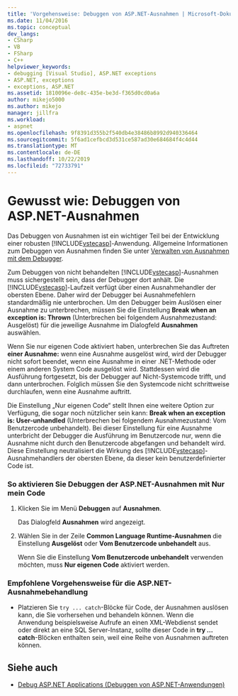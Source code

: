 ```yaml
---
title: 'Vorgehensweise: Debuggen von ASP.NET-Ausnahmen | Microsoft-Dokumentation'
ms.date: 11/04/2016
ms.topic: conceptual
dev_langs:
- CSharp
- VB
- FSharp
- C++
helpviewer_keywords:
- debugging [Visual Studio], ASP.NET exceptions
- ASP.NET, exceptions
- exceptions, ASP.NET
ms.assetid: 1810096e-de8c-435e-be3d-f365d0cd0a6a
author: mikejo5000
ms.author: mikejo
manager: jillfra
ms.workload:
- aspnet
ms.openlocfilehash: 9f8391d355b2f540db4e38486b8992d940336464
ms.sourcegitcommit: 5f6ad1cefbcd3d531ce587ad30e684684f4c4d44
ms.translationtype: MT
ms.contentlocale: de-DE
ms.lasthandoff: 10/22/2019
ms.locfileid: "72733791"
---
```

# <a name="how-to-debug-aspnet-exceptions"></a>Gewusst wie: Debuggen von ASP.NET-Ausnahmen
Das Debuggen von Ausnahmen ist ein wichtiger Teil bei der Entwicklung einer robusten [!INCLUDE[vstecasp](../code-quality/includes/vstecasp_md.md)]-Anwendung. Allgemeine Informationen zum Debuggen von Ausnahmen finden Sie unter [Verwalten von Ausnahmen mit dem Debugger](../debugger/managing-exceptions-with-the-debugger.md).

 Zum Debuggen von nicht behandelten [!INCLUDE[vstecasp](../code-quality/includes/vstecasp_md.md)]-Ausnahmen muss sichergestellt sein, dass der Debugger dort anhält. Die [!INCLUDE[vstecasp](../code-quality/includes/vstecasp_md.md)]-Laufzeit verfügt über einen Ausnahmehandler der obersten Ebene. Daher wird der Debugger bei Ausnahmefehlern standardmäßig nie unterbrochen. Um den Debugger beim Auslösen einer Ausnahme zu unterbrechen, müssen Sie die Einstellung **Break when an exception is: Thrown** (Unterbrechen bei folgendem Ausnahmezustand: Ausgelöst) für die jeweilige Ausnahme im Dialogfeld **Ausnahmen** auswählen.

 Wenn Sie nur eigenen Code aktiviert haben, unterbrechen Sie das Auftreten **einer Ausnahme:** wenn eine Ausnahme ausgelöst wird, wird der Debugger nicht sofort beendet, wenn eine Ausnahme in einer .NET-Methode oder einem anderen System Code ausgelöst wird. Stattdessen wird die Ausführung fortgesetzt, bis der Debugger auf Nicht-Systemcode trifft, und dann unterbrochen. Folglich müssen Sie den Systemcode nicht schrittweise durchlaufen, wenn eine Ausnahme auftritt.

 Die Einstellung „Nur eigenen Code“ stellt Ihnen eine weitere Option zur Verfügung, die sogar noch nützlicher sein kann: **Break when an exception is: User-unhandled** (Unterbrechen bei folgendem Ausnahmezustand: Vom Benutzercode unbehandelt). Bei dieser Einstellung für eine Ausnahme unterbricht der Debugger die Ausführung im Benutzercode nur, wenn die Ausnahme nicht durch den Benutzercode abgefangen und behandelt wird. Diese Einstellung neutralisiert die Wirkung des [!INCLUDE[vstecasp](../code-quality/includes/vstecasp_md.md)]-Ausnahmehandlers der obersten Ebene, da dieser kein benutzerdefinierter Code ist.

### <a name="to-enable-debugging-of-aspnet-exceptions-with-just-my-code"></a>So aktivieren Sie Debuggen der ASP.NET-Ausnahmen mit Nur mein Code

1. Klicken Sie im Menü **Debuggen** auf **Ausnahmen**.

     Das Dialogfeld **Ausnahmen** wird angezeigt.

2. Wählen Sie in der Zeile **Common Language Runtime-Ausnahmen** die Einstellung **Ausgelöst** oder **Vom Benutzercode unbehandelt** aus.

     Wenn Sie die Einstellung **Vom Benutzercode unbehandelt** verwenden möchten, muss **Nur eigenen Code** aktiviert werden.

### <a name="to-use-best-practices-for-aspnet-exception-handling"></a>Empfohlene Vorgehensweise für die ASP.NET-Ausnahmebehandlung

- Platzieren Sie `try ... catch`-Blöcke für Code, der Ausnahmen auslösen kann, die Sie vorhersehen und behandeln können. Wenn die Anwendung beispielsweise Aufrufe an einen XML-Webdienst sendet oder direkt an eine SQL Server-Instanz, sollte dieser Code in **try … catch**-Blöcken enthalten sein, weil eine Reihe von Ausnahmen auftreten können.

## <a name="see-also"></a>Siehe auch
- [Debug ASP.NET Applications (Debuggen von ASP.NET-Anwendungen)](../debugger/how-to-enable-debugging-for-aspnet-applications.md)